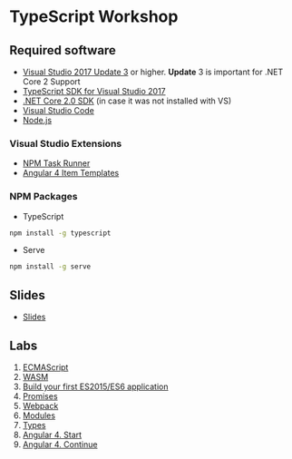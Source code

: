 # TypeScript Workshop

## Required software

* [Visual Studio 2017 Update 3](https://www.visualstudio.com/en-us/news/releasenotes/vs2017-relnotes) or higher. **Update** 3 is important for .NET Core 2 Support 
* [TypeScript SDK for Visual Studio 2017](https://www.microsoft.com/en-us/download/details.aspx?id=55258)
* [.NET Core 2.0 SDK](https://www.microsoft.com/net/core#windowscmd) (in case it was not installed with VS)
* [Visual Studio Code](https://code.visualstudio.com/)
* [Node.js](https://nodejs.org/en/)

### Visual Studio Extensions
* [NPM Task Runner](https://marketplace.visualstudio.com/items?itemName=MadsKristensen.NPMTaskRunner)
* [Angular 4 Item Templates](https://marketplace.visualstudio.com/items?itemName=xpasza.Angular4ItemTemplates)

### NPM Packages

* TypeScript
```bash
npm install -g typescript
```
* Serve
```bash
npm install -g serve
```

## Slides
* [Slides](https://docs.google.com/presentation/d/11L6HSSjWYcPrraOhQJ7SHKQR0tzgFRMOREocLpIUw-g)

## Labs 
1. [ECMAScript](https://docs.google.com/document/d/1HRvKl4T563O6MyfkmmN799IaWlwy-4JDn8T8khcD134)
2. [WASM](https://docs.google.com/document/d/1T-Adc5_LENCt6WJyOlcC9gaQQTBQWU-qcF7IswzcIKo)
3. [Build your first ES2015/ES6 application](https://codelabs.developers.google.com/codelabs/chrome-es2015/index.html#0)
4. [Promises](https://docs.google.com/document/d/1AA9x27wZvAvJmAS2m_DH3EJ-TBekhfDiIjfWx6nUKBA)
5. [Webpack](https://docs.google.com/document/d/1wT1QkeskTTiIgm9Aeck6c1_9Tog2NN31BvY242KiZEU)
6. [Modules](https://docs.google.com/document/d/1BwVBbTngX8XQpHCShPS9tDhbllQs4AjDw9ybICBMjIs)
7. [Types](https://docs.google.com/document/d/1b6Dc7NefVx4V5Nb8CSY8t-uI8qywUjuFcUkpaygCmps)
8. [Angular 4. Start](https://docs.google.com/document/d/1heX6P87RRA5SeoNz3CDppt6skrNUsfEXpsU--yucnHw)
9. [Angular 4. Continue](https://docs.google.com/document/d/19bOVmZ9RCdPrka-Mi-TbKtKh1_qjDzZ0OYxysFHWQ7A)